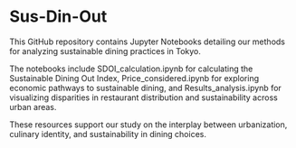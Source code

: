 # Sus-Din-Out
This GitHub repository contains Jupyter Notebooks detailing our methods for analyzing sustainable dining practices in Tokyo.

The notebooks include SDOI_calculation.ipynb for calculating the Sustainable Dining Out Index, Price_considered.ipynb for exploring economic pathways to sustainable dining, and Results_analysis.ipynb for visualizing disparities in restaurant distribution and sustainability across urban areas. 

These resources support our study on the interplay between urbanization, culinary identity, and sustainability in dining choices.
